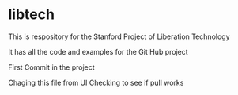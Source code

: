 libtech
=======

This is respository for the Stanford Project of Liberation Technology

It has all the code and examples for the Git Hub project

First Commit in the project

Chaging this file from UI
Checking to see if pull works
